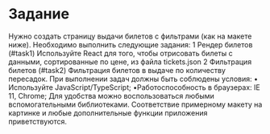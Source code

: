 # Задание
Нужно создать страницу выдачи билетов с фильтрами (как на макете ниже).
Необходимо выполнить следующие задания:
1 Рендер билетов (#task1)
Используйте React для того, чтобы отрисовать билеты с данными,
сортированные по цене, из файла tickets.json
2 Фильтрация билетов (#task2)
Фильтрация билетов в выдаче по количеству пересадок.
При выполнении задач должны быть соблюдены условия:
• Используйте JavaScript/TypeScript;
•Работоспособность в браузерах: IE 11, Chrome;
Для удобства можно воспользоваться любыми вспомогательными
библиотеками. Соответствие примерному макету на картинке и
любые дополнительные функции приложения приветствуются.